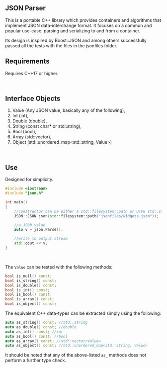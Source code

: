## JSON Parser

This is a portable C++ library which provides containers and algorithms that implement JSON data-interchange format. It focuses on a common and popular use-case: parsing and serializing to and from a container.


Its design is inspired by Boost::JSON and among others successfully passed all the tests with the files in the jsonfiles folder.


## Requirements

 Requires C++17 or higher.

 &nbsp;

## Interface Objects

1. Value (Any JSON value, basically any of the following),
2. Int (int),
3. Double (double),
4. String (const char* or std::string), 
5. Bool (bool), 
6. Array (std::vector<Value>), 
7. Object (std::unordered_map<std::string, Value>)


&nbsp;


## Use

Designed for simplicity.



```C++
#include <iostream>
#include "json.h"

int main()
{
    //constructor can be either a std::filesystem::path or UTF8 std::string
	JSON::JSON json(std::filesystem::path("jsonfiles/widgets.json"));

    //a JSON value
	auto v = json.Parse(); 

    //write to output stream
	std::cout << v; 
}
```

&nbsp;

The `Value` can be tested with the following methods:

```C++
bool is_null() const;
bool is_string() const;
bool is_double() const;
bool is_int() const; 
bool is_bool() const;
bool is_array() const; 
bool is_object() const;
```

The equivalent C++ data-types can be extracted simply using the following:

```C++
auto as_string() const; //std::string
auto as_double() const; //double
auto as_int() const; //int
auto as_bool() const; //bool
auto as_array() const; //std::vector<Value>
auto as_object() const; //std::unordered_map<std::string, Value>

```
It should be noted that any of the above-listed `as_` methods does not perform a further type check.